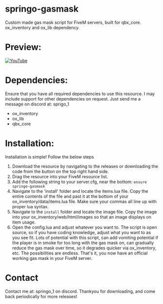 # springo-gasmask
Custom made gas mask script for FiveM servers, built for qbx_core. ox_inventory and ox_lib dependency.

# Preview:
[![YouTube](http://i.ytimg.com/vi/rCt9DatF63I/hqdefault.jpg)](https://www.youtube.com/watch?v=rCt9DatF63I)

# Dependencies:
Ensure that you have all required dependencies to use this resource. I may include support for other dependencies on request. Just send me a message on discord at: sprigo_1
- ox_inventory
- ox_lib
- qbx_core

# Installation:
Installation is simple! Follow the below steps 
1. Download the resource by navigating to the releases or downloading the code from the button on the top right hand side.
2. Drag the resource into your FiveM resource list.
3. Add the following string to your server.cfg, near the bottom: `ensure springo-gasmask`
4. Navigate to the 'install' folder and locate the items.lua file. Copy the entire contents of the file and past it at the bottom of your ox_inventory/data/items.lua file. Make sure your commas all line up with proper lua syntax.
5. Navigate to the `install` folder and locate the image file. Copy the image into your ox_inventory/web/html/images so that an image displays on item usage.
6. Open the config.lua and adjust whatever you want to. The script is open source, so if you have coding knowledge, adjust what you want to as you see fit. Lots of potential with this script, can add vomiting potential if the player is in smoke for too long with the gas mask on, can gradually reduce the gas mask over time, so it degrades quicker via ox_inventory, etc. The possibilities are endless. 
That's it, you now have an official working gas mask in your FiveM server.

# Contact
Contact me at: springo_1 on discord. Thankyou for downloading, and come back periodically for more releases!
